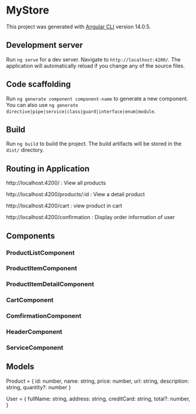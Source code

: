 # MyStore

This project was generated with [Angular CLI](https://github.com/angular/angular-cli) version 14.0.5.

## Development server

Run `ng serve` for a dev server. Navigate to `http://localhost:4200/`. The application will automatically reload if you change any of the source files.

## Code scaffolding

Run `ng generate component component-name` to generate a new component. You can also use `ng generate directive|pipe|service|class|guard|interface|enum|module`.

## Build

Run `ng build` to build the project. The build artifacts will be stored in the `dist/` directory.

## Routing in Application

http://localhost:4200/ : View all products

http://localhost:4200/products/:id : View a detail product

http://localhost:4200/cart : view product in cart

http://localhost:4200/confirmation : Display order information of user

## Components

### ProductListComponent
### ProductItemComponent
### ProductItemDetailComponent
### CartComponent
### ComfirmationComponent
### HeaderComponent
### ServiceComponent

## Models

Product = {
    id: number,
    name: string,
    price: number,
    url: string,
    description: string,
    quantity?: number
}

User = {
    fullName: string,
    address: string,
    creditCard: string,
    total?: number,
}

